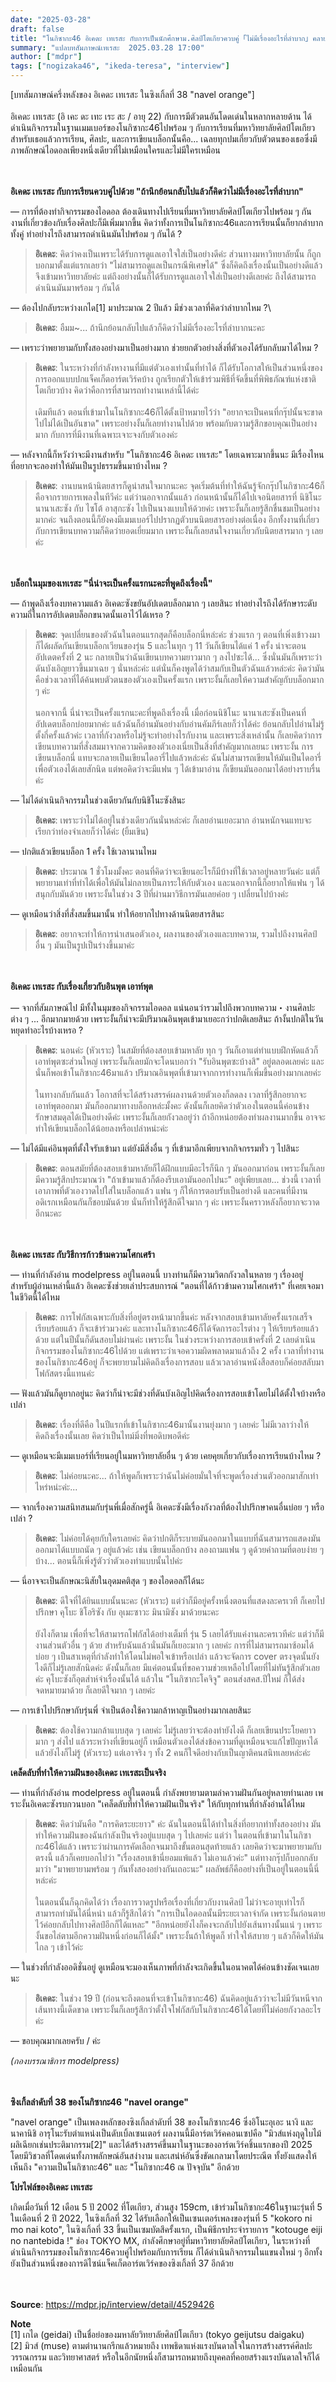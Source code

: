 ```yaml
---
date: "2025-03-28"
draft: false
title: "โนกิซากะ46 อิเคดะ เทเรสะ กับการเป็นนักศึกษาม.ศิลป์โตเกียวควบคู่「ไม่มีเรื่องอะไรที่ลำบาก」คลายปมตัวตนที่ไม่เหมือนใครและไม่มีใครเหมือน [บทสัมภาษณ์]"
summary: "แปลบทสัมภาษณ์เทเรสะ  2025.03.28 17:00"
author: ["mdpr"]
tags: ["nogizaka46", "ikeda-teresa", "interview"]
---
```


[บทสัมภาษณ์ครึ่งหลังของ อิเคดะ เทเรสะ ในซิงเกิ้ลที่ 38 "navel orange"]\
\
อิเคดะ เทเรสะ (อิ เคะ ดะ เทะ เระ สะ / อายุ 22) กับการมีตัวตนอันโดดเด่นในหลากหลายด้าน ได้ดำเนินกิจกรรมในฐานเมมเบอร์ของโนกิซากะ46ไปพร้อม ๆ กับการเรียนที่มหาวิทยาลัยศิลป์โตเกียว สำหรับเธอแล้วการเรียน, ศิลปะ, และการเขียนบล็อกนั้นคือ... เฉลยทุกปมเกี่ยวกับตัวตนของเธอซึ่งมีภาพลักษณ์ไอดอลเพียงหนึ่งเดียวที่ไม่เหมือนใครและไม่มีใครเหมือน

\
\
**อิเคดะ เทเรสะ กับการเรียนควบคู่ไปด้วย "ถ้านึกย้อนกลับไปแล้วก็คิดว่าไม่มีเรื่องอะไรที่ลำบาก"**

― การที่ต้องทำกิจกรรมของไอดอล ต้องเดินทางไปเรียนที่มหาวิทยาลัยศิลป์โตเกียวไปพร้อม ๆ กัน งานที่เกี่ยวข้องกับเรื่องศิลปะก็มีเพิ่มมากขึ้น คิดว่าทั้งการเป็นโนกิซากะ46และการเรียนนั้นก็ยากลำบากทั้งคู่ ทำอย่างไรถึงสามารถดำเนินมันไปพร้อม ๆ กันได้ ?
> **อิเคดะ**: คิดว่าคงเป็นเพราะได้รับการดูแลเอาใจใส่เป็นอย่างดีค่ะ ส่วนทางมหาวิทยาลัยนั้น ก็ถูกบอกมาตั้งแต่แรกเลยว่า "ไม่สามารถดูแลเป็นกรณีพิเศษได้" ซึ่งก็คิดถึงเรื่องนั้นเป็นอย่างดีแล้ว จึงเข้ามหาวิทยาลัยค่ะ แต่ถึงอย่างนั้นก็ได้รับการดูแลเอาใจใส่เป็นอย่างดีเลยค่ะ ถึงได้สามารถดำเนินมันมาพร้อม ๆ กันได้

― ต้องไปกลับระหว่างเกได[1] มาประมาณ 2 ปีแล้ว มีช่วงเวลาที่คิดว่าลำบากไหม ?\
> **อิเคดะ**: อืมม~... ถ้านึกย้อนกลับไปแล้วก็คิดว่าไม่มีเรื่องอะไรที่ลำบากนะคะ

― เพราะว่าพยายามกับทั้งสองอย่างมาเป็นอย่างมาก ช่วยยกตัวอย่างสิ่งที่ตัวเองได้รับกลับมาได้ไหม ?
> **อิเคดะ**: ในระหว่างที่กำลังหางานที่มีแต่ตัวเองเท่านั้นที่ทำได้ ก็ได้รับโอกาสให้เป็นส่วนหนึ่งของการออกแบบปกแจ็คเก็ตอาร์ตเวิร์คบ้าง ถูกเรียกตัวให้เข้าร่วมพิธีที่จัดขึ้นที่พิพิธภัณฑ์แห่งชาติโตเกียวบ้าง คิดว่าคือการที่สามารถทำงานเหล่านี้ได้ค่ะ\
\
เดิมทีแล้ว ตอนที่เข้ามาในโนกิซากะ46ก็ได้ตั้งเป้าหมายไว้ว่า "อยากจะเป็นคนที่กรุ๊ปนั้นจะขาดไปไม่ได้เป็นอันขาด" เพราะอย่างงั้นก็เลยทำงานไปด้วย พร้อมกับตวามรู้สึกขอบคุณเป็นอย่างมาก กับการที่มีงานที่เฉพาะเจาะจงกับตัวเองค่ะ

― หลังจากนี้ก็หวังว่าจะมีงานสำหรับ "โนกิซากะ46 อิเคดะ เทเรสะ" โดยเฉพาะมากขึ้นนะ มีเรื่องไหนที่อยากจะลองทำให้มันเป็นรูปธรรมขึ้นมาบ้างไหม ?
> **อิเคดะ**: งานบนหน้านิตยสารก็ดูน่าสนใจมากนะคะ จุดเริ่มต้นที่ทำให้ฉันรู้จักกรุ๊ปโนกิซากะ46ก็คือจากรายการเพลงในทีวีค่ะ แต่ว่านอกจากนั้นแล้ว ก่อนหน้านั้นก็ได้ไปเจอนิตยสารที่ นิชิโนะ นานาเสะซัง กับ ไซโต้ อาสุกะซัง ไปเป็นนางแบบให้ด้วยค่ะ เพราะงั้นก็เลยรู้สึกชื่นชมเป็นอย่างมากค่ะ จนถึงตอนนี้ก็ยังคงมีเมมเบอร์ไปปรากฏตัวบนนิตยสารอย่างต่อเนื่อง อีกทั้งงานที่เกี่ยวกับการเขียนบทความก็คิดว่ายอดเยี่ยมมาก เพราะงั้นก็เลยสนใจงานเกี่ยวกับนิตยสารมาก ๆ เลยค่ะ

\
\
**บล็อกในมุมของเทเรสะ "นี่น่าจะเป็นครั้งแรกนะคะที่พูดถึงเรื่องนี้"**

― ถ้าพูดถึงเรื่องบทความแล้ว อิเคดะซังขยันอัปเดตบล็อกมาก ๆ เลยสินะ ทำอย่างไรถึงได้รักษาระดับความถี่ในการอัปเดตบล็อกขนาดนั้นเอาไว้ได้เหรอ ?
> **อิเคดะ**: จุดเปลี่ยนของตัวฉันในตอนแรกสุดก็คือบล็อกนี่หล่ะค่ะ ช่วงแรก ๆ ตอนที่เพิ่งเข้าวงมาก็ได้ผลัดกันเขียนบล็อกเวียนของรุ่น 5 และในทุก ๆ 11 วันก็เขียนได้แค่ 1 ครั้ง น่าจะตอนอัปเดตครั้งที่ 2 นะ กลายเป็นว่าฉันเขียนบทความยาวมาก ๆ ลงไปซะได้... ซึ่งนั่นมันก็เพราะว่าดันบังเอิญยาวขึ้นมาเฉย ๆ นั่นหล่ะค่ะ แต่นั่นก็คงพูดได้ว่าสมกับเป็นตัวฉันแล้วหล่ะค่ะ คิดว่ามันคือช่วงเวลาที่ได้ค้นพบตัวตนของตัวเองเป็นครั้งแรก เพราะงั้นก็เลยให้ความสำคัญกับบล็อกมาก ๆ ค่ะ\
\
นอกจากนี้ นี่น่าจะเป็นครั้งแรกนะคะที่พูดถึงเรื่องนี้ เมื่อก่อนนิชิโนะ นานาเสะซังเป็นคนที่อัปเดตบล็อกบ่อยมากค่ะ แล้วฉันก็อ่านมันอย่างกับอ่านคัมภีร์เลยก็ว่าได้ค่ะ ย้อนกลับไปอ่านไม่รู้ตั้งกี่ครั้งแล้วค่ะ เวลาที่กังวลหรือไม่รู้จะทำอย่างไรกับงาน และเพราะสิ่งเหล่านั้น ก็เลยคิดว่าการเขียนบทความที่สั่งสมมาจากความคิดของตัวเองเนี่ยเป็นสิ่งที่สำคัญมากเลยนะ เพราะงั้น การเขียนบล็อกนี่ แทบจะกลายเป็นเขียนไดอารี่ไปแล้วหล่ะค่ะ ฉันไม่สามารถเขียนให้มันเป็นไดอารี่เพื่อตัวเองได้เลยสักนิด แต่พอคิดว่าจะมีแฟน ๆ ได้เข้ามาอ่าน ก็เขียนมันออกมาได้อย่างราบรื่นค่ะ

― ไม่ได้ดำเนินกิจกรรมในช่วงเดียวกันกับนิชิโนะซังสินะ
> **อิเคดะ**: เพราะว่าไม่ได้อยู่ในช่วงเดียวกันนั่นหล่ะค่ะ ก็เลยอ่านเยอะมาก อ่านหนักจนแทบจะเรียกว่าท่องจำเลยก็ว่าได้ค่ะ (ยิ้มเขิน)

― ปกติแล้วเขียนบล็อก 1 ครั้ง ใช้เวลานานไหม
> **อิเคดะ**: ประมาณ 1 ชั่วโมงมั้งคะ ตอนที่คิดว่าจะเขียนอะไรก็มีบ้างที่ใช้เวลาอยู่หลายวันค่ะ แต่ก็พยายามเท่าที่ทำได้เพื่อให้มันไม่กลายเป็นภาระให้กับตัวเอง และนอกจากนี้ก็อยากให้แฟน ๆ ได้สนุกกับมันด้วย เพราะงั้นในช่วง 3 ปีที่ผ่านมาวิธีการมันเลยค่อย ๆ เปลี่ยนไปบ้างค่ะ

― ดูเหมือนว่าสิ่งที่สั่งสมขึ้นมานั้น ทำให้อยากไปทางด้านนิตยสารสินะ
> **อิเคดะ**: อยากจะทำให้การนำเสนอตัวเอง, ผลงานของตัวเองและบทความ, รวมไปถึงงานศิลป์อื่น ๆ มันเป็นรูปเป็นร่างขึ้นมาค่ะ 

\
\
**อิเคดะ เทเรสะ กับเรื่องเกี่ยวกับอินพุต เอาท์พุต**

― จากที่สัมภาษณ์ไป มีทั้งในมุมของกิจกรรมไอดอล แน่นอนว่ารวมไปถึงพวกบทความ・งานศิลปะต่าง ๆ ... อีกมากมายด้วย เพราะงั้นก็น่าจะมีปริมาณอินพุตเข้ามาเยอะกว่าปกติเลยสินะ ถ้างั้นปกติในวันหยุดทำอะไรบ้างเหรอ ?
> **อิเคดะ**: นอนค่ะ (หัวเราะ) ในสมัยที่ต้องสอบเข้ามหาลัย ทุก ๆ วันก็เอาแต่ทำแบบฝึกหัดแล้วก็เอาท์พุตซะส่วนใหญ่ เพราะงั้นก็เลยมักจะโดนบอกว่า "รับอินพุตซะบ้างสิ" อยู่ตลอดเลยค่ะ และนั่นก็พอเข้าโนกิซากะ46มาแล้ว ปริมาณอินพุตที่เข้ามาจากการทำงานก็เพิ่มขึ้นอย่างมากเลยค่ะ\
\
ในทางกลับกันแล้ว โอกาสที่จะได้สร้างสรรค์ผลงานด้วยตัวเองก็ลดลง เวลาที่รู้สึกอยากจะเอาท์พุตออกมา มันก็ออกมาทางบล็อกหล่ะมั้งคะ ดังนั้นก็เลยคิดว่าตัวเองในตอนนี้ค่อนข้างรักษาสมดุลได้เป็นอย่างดีค่ะ เพราะงั้นก็เลยกังวลอยู่ว่า ถ้าอีกหน่อยต้องทำผลงานมากขึ้น อาจจะทำให้เขียนบล็อกได้น้อยลงหรือเปล่าหน่ะค่ะ

― ไม่ได้มีแค่อินพุตที่ตั้งใจรับเข้ามา แต่ยังมีสิ่งอื่น ๆ ที่เข้ามาอีกเพียบจากกิจกรรมทั่ว ๆ ไปสินะ
> **อิเคดะ**: ตอนสมัยที่ต้องสอบเข้ามหาลัยก็ได้ฝึกแบบมีอะไรก็นึก ๆ มันออกมาก่อน เพราะงั้นก็เลยมีความรู้สึกประมาณว่า "ถ้าเข้ามาแล้วก็ต้องรีบเอามันออกไปนะ" อยู่เพียบเลย... ช่วงนี้ เวลาที่เอาภาพที่ตัวเองวาดไปใส่ในบล็อกแล้ว แฟน ๆ ก็ให้การตอบรับเป็นอย่างดี และคนที่มีงานอดิเรกเหมือนกันก็ชอบมันด้วย นั่นก็ทำให้รู้สึกดีใจมาก ๆ ค่ะ เพราะงั้นคราวหลังก็อยากจะวาดอีกนะคะ

\
\
**อิเคดะ เทเรสะ กับวิธีการก้าวข้ามความโศกเศร้า**

― ท่านที่กำลังอ่าน modelpress อยู่ในตอนนี้ บางท่านก็มีความวิตกกังวลในหลาย ๆ เรื่องอยู่ สำหรับผู้อ่านเหล่านี้แล้ว อิเคดะซังช่วยเล่าประสบการณ์ "ตอนที่ได้ก้าวข้ามความโศกเศร้า" ที่เคยเจอมาในชีวิตนี้ได้ไหม
> **อิเคดะ**: การโฟกัสเฉพาะกับสิ่งที่อยู่ตรงหน้ามากขึ้นค่ะ หลังจากสอบเข้ามหาลัยครั้งแรกเสร็จเรียบร้อยแล้ว ก็จะเข้าร่วมวงค่ะ และทางโนกิซากะ46ก็ได้จัดการอะไรต่าง ๆ ให้เรียบร้อยแล้วด้วย แต่ในปีนั้นก็ดันสอบไม่ผ่านค่ะ เพราะงั้น ในช่วงระหว่างการสอบเข้าครั้งที่ 2 เลยดำเนินกิจกรรมของโนกิซากะ46ไปด้วย แต่เพราะว่าเจอความผิดพลาดมาแล้วถึง 2 ครั้ง เวลาที่ทำงานของโนกิซากะ46อยู่ ก็จะพยายามไม่คิดถึงเรื่องการสอบ แล้วเวลาอ่านหนังสือสอบก็ค่อยสลับมาโฟกัสตรงนี้แทนค่ะ

― ฟังแล้วมันก็ดูยากอยู่นะ คิดว่าก็น่าจะมีช่วงที่ดันบังเอิญไปคิดเรื่องการสอบเข้าโดยไม่ได้ตั้งใจบ้างหรือเปล่า
> **อิเคดะ**: เรื่องที่ดีคือ ในปีแรกที่เข้าโนกิซากะ46มานั้นงานยุ่งมาก ๆ เลยค่ะ ไม่มีเวลาว่างให้คิดถึงเรื่องนั้นเลย คิดว่าเป็นไทม์มิ่งที่พอดิบพอดีค่ะ

― ดูเหมือนจะมีเมมเบอร์ที่เรียนอยู่ในมหาวิทยาลัยอื่น ๆ ด้วย เคยคุยเกี่ยวกับเรื่องการเรียนบ้างไหม ?
> **อิเคดะ**: ไม่ค่อยนะคะ... ถ้าให้พูดก็เพราะว่าฉันไม่ค่อยมั่นใจที่จะพูดเรื่องส่วนตัวออกมาสักเท่าไหร่หน่ะค่ะ...

― จากเรื่องความสนิทสนมกับรุ่นพี่เมื่อสักครู่นี้ อิเคดะซังมีเรื่องกังวลที่ต้องไปปรึกษาคนอื่นบ่อย ๆ หรือเปล่า ?
> **อิเคดะ**: ไม่ค่อยได้คุยกับใครเลยค่ะ คิดว่าปกติก็ระบายมันออกมาในแบบที่ฉันสามารถแสดงมันออกมาได้แบบถนัด ๆ อยู่แล้วค่ะ เช่น เขียนบล็อกบ้าง ลองถามแฟน ๆ ดูด้วยคำถามที่ตอบง่าย ๆ บ้าง... ตอนนี้ก็เพิ่งรู้ตัวว่าตัวเองทำแบบนั้นไปค่ะ

― นี่อาจจะเป็นลักษณะนิสัยในอุดมคติสุด ๆ ของไอดอลก็ได้นะ
> **อิเคดะ**: ดีใจที่ได้ยินแบบนั้นนะคะ (หัวเราะ) แต่ว่าก็มีอยู่ครั้งหนึ่งตอนที่แสดงละครเวที ก็เคยไปปรึกษา คุโบะ ชิโอริซัง กับ อุเมะซาวะ มินามิซัง มาด้วยนะคะ\
\
ยังไงก็ตาม เพื่อที่จะให้สามารถโฟกัสได้อย่างเต็มที่ รุ่น 5 เลยได้รับแค่งานละครเวทีค่ะ แต่ว่าก็มีงานส่วนตัวอื่น ๆ ด้วย สำหรับฉันแล้วนั่นมันก็เยอะมาก ๆ เลยค่ะ การที่ไม่สามารถมาซ้อมได้บ่อย ๆ เป็นสาเหตุที่กำลังทำให้โดนไม่พอใจเข้าหรือเปล่า แล้วจะจัดการ cover ตรงจุดนั้นยังไงดีก็ไม่รู้เลยสักนิดค่ะ ดังนั้นก็เลย มีแค่ตอนนั้นที่ขอความช่วยเหลือไปโดยที่ไม่ทันรู้สึกตัวเลยค่ะ คุโบะซังก็อุตส่าห์จำเรื่องนั้นได้ แล้วใน "โนกิซากะโคจิจู" ตอนส่งสคส.ปีใหม่ ก็ได้ส่งจดหมายมาด้วย ก็เลยดีใจมาก ๆ เลยค่ะ

― การเข้าไปปรึกษากับรุ่นพี่ จำเป็นต้องใช้ความกล้าหาญเป็นอย่างมากเลยสินะ
> **อิเคดะ**: ต้องใช้ความกล้าแบบสุด ๆ เลยค่ะ ไม่รู้เลยว่าจะต้องทำยังไงดี ก็เลยเขียนประโยคยาวมาก ๆ ส่งไป แล้วระหว่างที่เขียนอยู่ก็ เหมือนตัวเองได้ส่งข้อความที่ดูเหมือนจะแก้ไขปัญหาได้แล้วยังไงก็ไม่รู้ (หัวเราะ) แต่เอาจริง ๆ ทั้ง 2 คนก็ใจดีอย่างกับเป็นญาติคนสนิทเลยหล่ะค่ะ

**เคล็ดลับที่ทำให้ความฝันของอิเคดะ เทเรสะเป็นจริง**

― ท่านที่กำลังอ่าน modelpress อยู่ในตอนนี้ กำลังพยายามตามล่าความฝันกันอยู่หลายท่านเลย เพราะงั้นอิเคดะซังรบกวนบอก "เคล็ดลับที่ทำให้ความฝันเป็นจริง" ให้กับทุกท่านที่กำลังอ่านได้ไหม

> **อิเคดะ**: คิดว่ามันคือ "การคิดระยะยาว" ค่ะ ฉันในตอนนี้ได้ทำในสิ่งที่อยากทำทั้งสองอย่าง มันทำให้ความฝันของฉันกำลังเป็นจริงอยู่แบบสุด ๆ ไปเลยค่ะ แต่ว่า ในตอนที่เข้ามาในโนกิซากะ46ได้แล้ว เพราะว่าผ่านการคัดเลือกจนมาถึงขั้นตอนสุดท้ายแล้ว เลยคิดว่าจะมาพยายามกับตรงนี้ แล้วก็เคยบอกไปว่า "เรื่องสอบเข้านี่ยอมแพ้แล้ว ไม่เอาแล้วค่ะ" แต่ทางกรุ๊ปก็บอกกลับมาว่า "มาพยายามพร้อม ๆ กันทั้งสองอย่างกันเถอะนะ" ผลลัพธ์ก็คืออย่างที่เป็นอยู่ในตอนนี้นี่หล่ะค่ะ\
\
ในตอนนั้นก็ฉุกคิดได้ว่า เรื่องการวาดรูปหรือเรื่องที่เกี่ยวกับงานศิลป์ ไม่ว่าจะอายุเท่าไรก็สามารถทำมันได้นี่หน่า แล้วก็รู้สึกได้ว่า "การเป็นไอดอลนั้นมีระยะเวลาจำกัด เพราะงั้นก่อนตายไว้ค่อยกลับไปทางศิลป์อีกก็ได้แหละ" "อีกหน่อยยังไงก็คงจะกลับไปยังเส้นทางนั้นแน่ ๆ เพราะงั้นขอไล่ตามอีกความฝันหนึ่งก่อนก็ได้มั้ง" เพราะงั้นถ้าให้พูดก็ ทำใจให้สบาย ๆ แล้วก็คิดให้มันไกล ๆ เข้าไว้ค่ะ

― ในช่วงที่กำลังออดิชั่นอยู่ ดูเหมือนจะมองเห็นภาพที่กำลังจะเกิดขึ้นในอนาคตได้ค่อนข้างชัดเจนเลยนะ

> **อิเคดะ**: ในช่วง 19 ปี (ก่อนจะถึงตอนที่จะเข้าโนกิซากะ46) ฉันคิดอยู่แล้วว่าจะไม่มีวันหนีจากเส้นทางนี้เด็ดขาด เพราะงั้นก็เลยรู้สึกว่าตั้งใจโฟกัสกับโนกิซากะ46ได้โดยที่ไม่ค่อยกังวลอะไรค่ะ

― ขอบคุณมากเลยครับ / ค่ะ

*(กองบรรณาธิการ modelpress)*

\
\
**ซิงเกิ้ลลำดับที่ 38 ของโนกิซากะ46 "navel orange"**

"navel orange" เป็นเพลงหลักของซิงเกิ้ลลำดับที่ 38 ของโนกิซากะ46 ซึ่งอิโนะอุเอะ นางิ และนาคานิชิ อารุโนะรับตำแหน่งเป็นดับเบิ้ลเซนเตอร์ ผลงานนี้มีอาร์ตเวิร์คคอนเซปคือ "มิวส์แห่งฤดูใบไม้ผลิเฉียกเช่นประติมากรรม[2]" และได้สร้างสรรค์ขึ้นมาในฐานะของอาร์ตเวิร์คชิ้นแรกของปี 2025 โดยมีวิชวลที่โดดเด่นทั้งภาพลักษณ์อันสง่างาม และเสน่ห์อันซึ่งขัดเกลามาโดยประณีต ทั้งยังแสดงให้เห็นถึง "ความเป็นโนกิซากะ46" และ "โนกิซากะ46 ณ ปัจจุบัน" อีกด้วย

**โปรไฟล์ของอิเคดะ เทเรสะ**

เกิดเมื่อวันที่ 12 เดือน 5 ปั 2002 ที่โตเกียว, ส่วนสูง 159cm, เข้าร่วมโนกิซากะ46ในฐานะรุ่นที่ 5 ในเดือนที่ 2 ปี 2022, ในซิงเกิ้ลที่ 32 ได้รับเลือกให้เป็นเซนเตอร์เพลงของรุ่นที่ 5 "kokoro ni mo nai koto", ในซิงเกิ้ลที่ 33 ขึ้นเป็นเซมบัตสึครั้งแรก, เป็นพิธีกรประจำรายการ "kotouge eiji no nantebida !" ช่อง TOKYO MX, กำลังศึกษาอยู่ที่มหาวิทยาลัยศิลป์โตเกียว, ในระหว่างที่ดำเนินกิจกรรมของโนกิซากะ46ควบคู่ไปพร้อมกับการเรียน ก็ได้ดำเนินกิจกรรมในแขนงใหม่ ๆ อีกทั้งยังเป็นส่วนหนึ่งของการดิไซน์แจ็คเก็ตอาร์ตเวิร์คของซิงเกิ้ลที่ 37 อีกด้วย 

\
\
**Source**: https://mdpr.jp/interview/detail/4529426

**Note**\
[1] เกได (geidai) เป็นชื่อย่อของมหาลัยวิทยาลัยศิลป์โตเกียว (tokyo geijutsu daigaku)\
[2] มิวส์ (muse) ตามตำนานกรีกแล้วหมายถึง เทพธิดาแห่งแรงบันดาลใจในการสร้างสรรค์ศิลปะ วรรณกรรม และวิทยาศาสตร์ หรือในอีกนัยหนึ่งก็สามารถหมายถึงบุคคลที่คอยสร้างแรงบันดาลใจก็ได้เหมือนกัน

